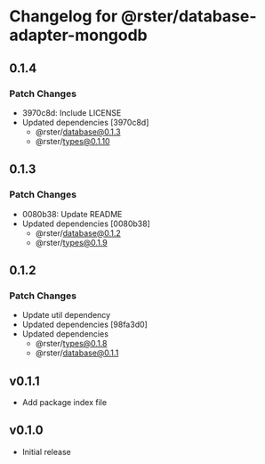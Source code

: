 # Changelog for @rster/database-adapter-mongodb

## 0.1.4

### Patch Changes

- 3970c8d: Include LICENSE
- Updated dependencies [3970c8d]
  - @rster/database@0.1.3
  - @rster/types@0.1.10

## 0.1.3

### Patch Changes

- 0080b38: Update README
- Updated dependencies [0080b38]
  - @rster/database@0.1.2
  - @rster/types@0.1.9

## 0.1.2

### Patch Changes

- Update util dependency
- Updated dependencies [98fa3d0]
- Updated dependencies
  - @rster/types@0.1.8
  - @rster/database@0.1.1

## v0.1.1

- Add package index file

## v0.1.0

- Initial release

